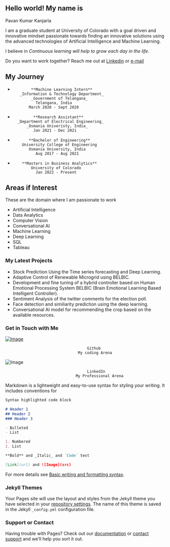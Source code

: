 ## Hello world! My name is
Pavan Kumar Kanjarla

I am a graduate student at University of Colorado with a goal driven and innovative mindset
passionate towards finding an innovative solutions using the advanced technologies of Artificial Intelligence and Machine Learning.

I believe in _Continuous learning will help to grow each day in the life_.

Do you want to work together? 
Reach me out at [Linkedin](https://www.linkedin.com/in/pavan-kumar-kanjarla-022293152) or [e-mail](pavankumark.be21@uceou.edu)


## My Journey

-             **Machine Learning Intern**
         _Information & Technology Department_
              _Government of Telangana_
                Telangana, India
             March 2020 - Sept 2020
             
-              **Research Assistant**
        _Department of Electrical Engineering_
            _Osmania Univeristy, India_
               Jan 2021 - Dec 2021
               
-            **Bachelor of Engineering**
          University College of Engineering
             Osmania University, India
                Aug 2017 - Aug 2021
                
-         **Masters in Business Analytics**
              University of Colorado
                Jan 2022 - Present 
            
## Areas if Interest
These are the domain where I am passionate to work

- Artificial Intelligence
- Data Analytics
- Computer Vision
- Conversational AI
- Machine Learning
- Deep Learning
- SQL
- Tableau
        
### My Latest Projects

- Stock Prediction Using the Time series forecasting and Deep Learning.
- Adaptive Control of Renewable Microgrid using BELBIC.
- Development and fine tuning of a hybrid controller based on Human Emotional Processing System BELBIC (Brain Emotional Learning Based Intelligent Controller).
- Sentiment Analysis of the twitter comments for the election poll.
- Face detection and similiarity prediction using the deep learning.
- Conversational AI model for recommending the crop based on the available resources.  


### Get in Touch with Me

[![Image](https://miro.medium.com/max/700/0*9f5uMrKMjLbzEf7q.png)](https://github.com/pavankumarkanjarla)

                                        Github
                                    My coding Arena
![Image](https://cdn.pixabay.com/photo/2020/07/07/11/26/linkedin-5380185_1280.png)

                                        LinkedIn
                                   My Professional Arena

Markdown is a lightweight and easy-to-use syntax for styling your writing. It includes conventions for

```markdown
Syntax highlighted code block

# Header 1
## Header 2
### Header 3

- Bulleted
- List

1. Numbered
2. List

**Bold** and _Italic_ and `Code` text

[Link](url) and ![Image](src)
```

For more details see [Basic writing and formatting syntax](https://docs.github.com/en/github/writing-on-github/getting-started-with-writing-and-formatting-on-github/basic-writing-and-formatting-syntax).

### Jekyll Themes

Your Pages site will use the layout and styles from the Jekyll theme you have selected in your [repository settings](https://github.com/pavankumarkanjarla/pavankumarkanjarla.github.io/settings/pages). The name of this theme is saved in the Jekyll `_config.yml` configuration file.

### Support or Contact

Having trouble with Pages? Check out our [documentation](https://docs.github.com/categories/github-pages-basics/) or [contact support](https://support.github.com/contact) and we’ll help you sort it out.
